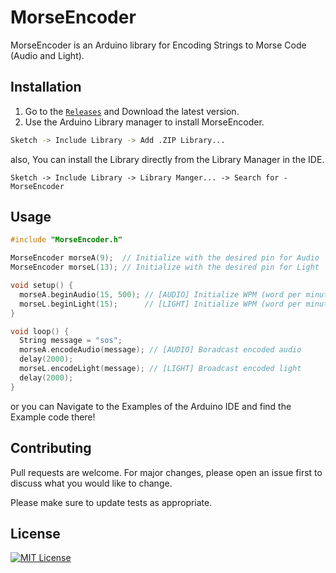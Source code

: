 # MorseEncoder

MorseEncoder is an Arduino library for Encoding Strings to Morse Code (Audio and Light).

## Installation

1. Go to the [```Releases```](https://github.com/ktauchathuranga/MorseEncoder/releases) and Download the latest version. 
2. Use the Arduino Library manager to install MorseEncoder.

```bash
Sketch -> Include Library -> Add .ZIP Library...
```

also, You can install the Library directly from the Library Manager in the IDE.

```
Sketch -> Include Library -> Library Manger... -> Search for - MorseEncoder
```

## Usage

```c++
#include "MorseEncoder.h"

MorseEncoder morseA(9);  // Initialize with the desired pin for Audio
MorseEncoder morseL(13); // Initialize with the desired pin for Light

void setup() {
  morseA.beginAudio(15, 500); // [AUDIO] Initialize WPM (word per minute) rate and frequency
  morseL.beginLight(15);      // [LIGHT] Initialize WPM (word per minute) rate
}

void loop() {
  String message = "sos";
  morseA.encodeAudio(message); // [AUDIO] Boradcast encoded audio
  delay(2000);
  morseL.encodeLight(message); // [LIGHT] Broadcast encoded light
  delay(2000);
}
```
or you can Navigate to the Examples of the Arduino IDE and find the Example code there!

## Contributing

Pull requests are welcome. For major changes, please open an issue first
to discuss what you would like to change.

Please make sure to update tests as appropriate.

## License

[![MIT License](https://img.shields.io/badge/License-MIT-green.svg)](https://choosealicense.com/licenses/mit/)

